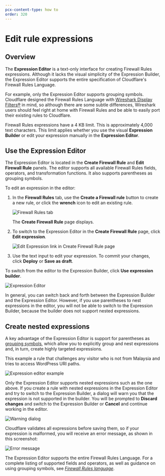 ```yaml
---
pcx-content-type: how to
order: 320
---
```


# Edit rule expressions

## Overview

The **Expression Editor** is a text-only interface for creating Firewall Rules expressions. Although it lacks the visual simplicity of the Expression Builder, the Expression Editor supports the entire specification of Cloudflare's Firewall Rules Language.

For example, only the Expression Editor supports grouping symbols. Cloudflare designed the Firewall Rules Language with [Wireshark Display Filters®](https://www.wireshark.org/docs/wsug_html_chunked/ChWorkBuildDisplayFilterSection.html) in mind, so although there are some subtle differences, Wireshark users should feel right at home with Firewall Rules and be able to easily port their existing rules to Cloudflare.

<Aside type='warning' header='Important'>

Firewall Rules expressions have a 4 KB limit. This is approximately 4,000 text characters. This limit applies whether you use the visual **Expression Builder** or edit your expression manually in the **Expression Editor**.

</Aside>

## Use the Expression Editor

The Expression Editor is located in the **Create Firewall Rule** and **Edit Firewall Rule** panels. The editor supports all available Firewall Rules fields, operators, and transformation functions. It also supports parentheses as grouping symbols.

To edit an expression in the editor:

1. In the **Firewall Rules** tab, use the **Create a Firewall rule** button to create a new rule, or click the **wrench** icon to edit an existing rule.

   ![Firewall Rules tab](../images/firewall-rules-expressions-editor-1.png)

   The **Create Firewall Rule** page displays.

1. To switch to the Expression Editor in the **Create Firewall Rule** page, click **Edit expression**.

   ![Edit Expression link in Create Firewall Rule page](../images/firewall-rules-expressions-editor-2.png)

1. Use the text input to edit your expression. To commit your changes, click **Deploy** or **Save as draft**.

To switch from the editor to the Expression Builder, click **Use expression builder**.

   ![Expression Editor](../images/firewall-rules-expressions-editor-3.png)

In general, you can switch back and forth between the Expression Builder and the Expression Editor. However, if you use parentheses to nest expressions in the editor, you will not be able to switch to the Expression Builder, because the builder does not support nested expressions.

## Create nested expressions

A key advantage of the Expression Editor is support for parentheses as [grouping symbols](/cf-firewall-language/operators/#grouping-symbols), which allow you to explicitly group and nest expressions and, in turn, create highly targeted expressions.

This example a rule that challenges any visitor who is not from Malaysia and tries to access WordPress URI paths.

![Expression editor example](../images/firewall-rules-expressions-editor-4.png)

Only the Expression Editor supports nested expressions such as the one above. If you create a rule with nested expressions in the Expression Editor and try to switch to the Expression Builder, a dialog will warn you that the expression is not supported in the builder. You will be prompted to **Discard changes** and switch to the Expression Builder or **Cancel** and continue working in the editor.

![Warning dialog](../images/firewall-rules-expressions-editor-5.png)

Cloudflare validates all expressions before saving them, so if your expression is malformed, you will receive an error message, as shown in this screenshot:

![Error message](../images/firewall-rules-expressions-editor-6.png)

The Expression Editor supports the entire Firewall Rules Language. For a complete listing of supported fields and operators, as well as guidance on using grouping symbols, see [_Firewall Rules language_](/cf-firewall-language).
